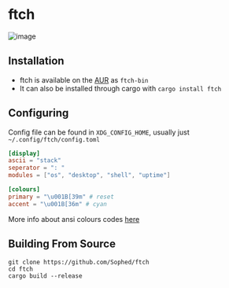 # ftch

![image](https://github.com/user-attachments/assets/0618aa0f-f70c-4513-82c1-47236b06bc24)

## Installation
- ftch is available on the [AUR](https://aur.archlinux.org/packages/ftch-bin) as `ftch-bin`
- It can also be installed through cargo with `cargo install ftch`

## Configuring
Config file can be found in `XDG_CONFIG_HOME`, usually just `~/.config/ftch/config.toml`
```toml
[display]
ascii = "stack"
seperator = ": "
modules = ["os", "desktop", "shell", "uptime"]

[colours]
primary = "\u001B[39m" # reset
accent = "\u001B[36m" # cyan
```
More info about ansi colours codes [here](https://gist.github.com/JBlond/2fea43a3049b38287e5e9cefc87b2124)

## Building From Source
```
git clone https://github.com/Sophed/ftch
cd ftch
cargo build --release
```
